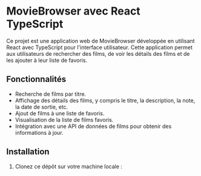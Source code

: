 # MovieBrowser avec React TypeScript

Ce projet est une application web de MovieBrowser développée en utilisant React avec TypeScript pour l'interface utilisateur. Cette application permet aux utilisateurs de rechercher des films, de voir les détails des films et de les ajouter à leur liste de favoris.

## Fonctionnalités

- Recherche de films par titre.
- Affichage des détails des films, y compris le titre, la description, la note, la date de sortie, etc.
- Ajout de films à une liste de favoris.
- Visualisation de la liste de films favoris.
- Intégration avec une API de données de films pour obtenir des informations à jour.

## Installation

1. Clonez ce dépôt sur votre machine locale :
